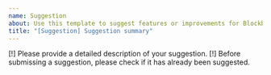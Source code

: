 ```yaml
---
name: Suggestion
about: Use this template to suggest features or improvements for Blockbench
title: "[Suggestion] Suggestion summary"
---
```


[!] Please provide a detailed description of your suggestion.
[!] Before submissing a suggestion, please check if it has already been suggested.

